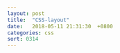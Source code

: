 ```yaml
---
layout: post
title:  "CSS-layout"
date:   2018-05-11 21:31:30  +0800
categories: css
sort: 0314
---
```


